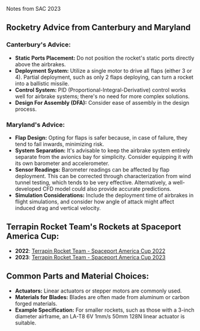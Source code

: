 Notes from SAC 2023

## Rocketry Advice from Canterbury and Maryland

### Canterbury's Advice:
- **Static Ports Placement:** Do not position the rocket's static ports directly above the airbrakes.
- **Deployment System:** Utilize a single motor to drive all flaps (either 3 or 4). Partial deployment, such as only 2 flaps deploying, can turn a rocket into a ballistic missile.
- **Control System:** PID (Proportional-Integral-Derivative) control works well for airbrake systems; there's no need for more complex solutions.
- **Design For Assembly (DFA):** Consider ease of assembly in the design process.

### Maryland's Advice:
- **Flap Design:** Opting for flaps is safer because, in case of failure, they tend to fail inwards, minimizing risk.
- **System Separation:** It's advisable to keep the airbrake system entirely separate from the avionics bay for simplicity. Consider equipping it with its own barometer and accelerometer.
- **Sensor Readings:** Barometer readings can be affected by flap deployment. This can be corrected through characterization from wind tunnel testing, which tends to be very effective. Alternatively, a well-developed CFD model could also provide accurate predictions.
- **Simulation Considerations:** Include the deployment time of airbrakes in flight simulations, and consider how angle of attack might affect induced drag and vertical velocity.

## Terrapin Rocket Team's Rockets at Spaceport America Cup:
- **2022**: [Terrapin Rocket Team - Spaceport America Cup 2022](https://www.terprockets.com/spaceport-america-cup-2022)
- **2023**: [Terrapin Rocket Team - Spaceport America Cup 2023](https://www.terprockets.com/spaceport-america-cup-2023)

## Common Parts and Material Choices:
- **Actuators:** Linear actuators or stepper motors are commonly used.
- **Materials for Blades:** Blades are often made from aluminum or carbon forged materials.
- **Example Specification:** For smaller rockets, such as those with a 3-inch diameter airframe, an LA-T8 6V 1mm/s 50mm 128N linear actuator is suitable.
